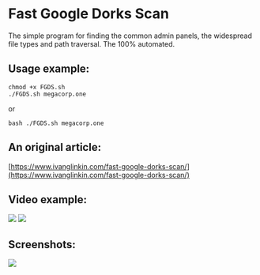 # Fast Google Dorks Scan

The simple program for finding the common admin panels, the widespread file types and path traversal. The 100% automated.

Usage example:
--------------
```
chmod +x FGDS.sh
./FGDS.sh megacorp.one
```
or
```
bash ./FGDS.sh megacorp.one
```


An original article:
--------------------
[https://www.ivanglinkin.com/fast-google-dorks-scan/](https://www.ivanglinkin.com/fast-google-dorks-scan/)


Video example:
--------------
![](https://www.ivanglinkin.com/wp-content/uploads/2020/09/fgds1.gif)
![](https://www.ivanglinkin.com/wp-content/uploads/2020/09/spe-gif.gif)

Screenshots:
------------
![](https://www.ivanglinkin.com/wp-content/uploads/2020/09/fgds.png)
